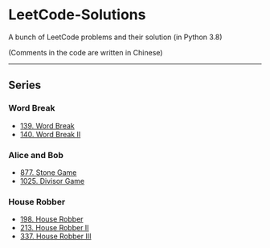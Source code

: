 # LeetCode-Solutions

A bunch of LeetCode problems and their solution (in Python 3.8)

(Comments in the code are written in Chinese)

---

## Series

### Word Break

* [139. Word Break](Problems/139.%20Word%20Break.py)
* [140. Word Break II](Problems/140.%20Word%20Break%20II.py)

### Alice and Bob

* [877. Stone Game](Problems/877.%20Stone%20Game.py)
* [1025. Divisor Game](Problems/1025.%20Divisor%20Game.py)

### House Robber

* [198. House Robber](Problems/198.%20House%20Robber.py)
* [213. House Robber II](Problems/213.%20House%20Robber%20II.py)
* [337. House Robber III](Problems/337.%20House%20Robber%20III.py)
